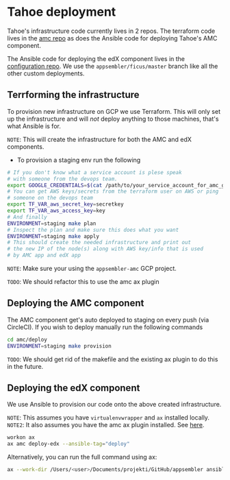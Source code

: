 # Tahoe deployment

Tahoe's infrastructure code currently lives in 2 repos. The terraform code lives in the
[amc repo](https://github.com/appsembler/amc/tree/develop/deploy/terraform) as does the Ansible
code for deploying Tahoe's AMC component.

The Ansible code for deploying the edX component lives in the [configuration repo](https://github.com/appsembler/configuration/tree/appsembler/ficus/master). We use the `appsembler/ficus/master` branch like
all the other custom deployments.


## Terrforming the infrastructure

To provision new infrastructure on GCP we use Terraform. This will only set up the
infrastructure and will *not* deploy anything to those machines, that's what Ansible
is for.

`NOTE`: This will create the infrastructure for both the AMC and edX components.

- To provision a staging env run the following

```bash
# If you don't know what a service account is plese speak
# with someone from the devops team.
export GOOGLE_CREDENTIALS=$(cat /path/to/your_service_account_for_amc_gcp_project.json)
# You can get AWS keys/secrets from the terraform user on AWS or ping
# someone on the devops team
export TF_VAR_aws_secret_key=secretkey
export TF_VAR_aws_access_key=key
# And finally
ENVIRONMENT=staging make plan
# Inspect the plan and make sure this does what you want
ENVIRONMENT=staging make apply
# This should create the needed infrastructure and print out
# the new IP of the node(s) along with AWS key/info that is used
# by AMC app and edX app
```

`NOTE`: Make sure your  using the `appsembler-amc` GCP project.

`TODO`: We should refactor this to use the amc ax plugin

## Deploying the AMC component

The AMC component get's auto deployed to staging on every push (via CircleCI). If you wish to deploy
manually run the following commands

```bash
cd amc/deploy
ENVIRONMENT=staging make provision
```

`TODO`: We should get rid of the makefile and the existing ax plugin to do this in the future.

## Deploying the edX component

We use Ansible to provision our code onto the above created infrastructure.

`NOTE`: This assumes you have `virtualenvwrapper` and `ax` installed locally.
`NOTE2`: It also assumes you have the amc ax plugin installed. See
[here](https://github.com/appsembler/amc/tree/develop/ax_plugins).

```bash
workon ax
ax amc deploy-edx --ansible-tag="deploy"
```

Alternatively, you can run the full command using ax:

```bash
ax --work-dir /Users/<user>/Documents/projekti/GitHub/appsembler ansible -c appsembler/amc -e prod --ansible-ask-sudo-pass --ansible-user <user> --ansible-nginx-ssl-certificate /keybase/private/<path_to_cert>/tahoe.appsembler.com/tahoe.appsembler.com.combined.crt --ansible-nginx-ssl-key /keybase/private/<path_to_cert>/tahoe.appsembler.com/tahoe_prod.key --edx-release ficus --ansible-vault-password-file ../../.vault_pass --configuration-branch appsembler/ficus/master --ansible-playbook amc.yml --ansible-tag deploy provision
```
